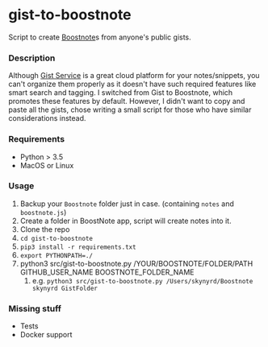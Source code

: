 # gist-to-boostnote

Script to create [Boostnote](https://github.com/BoostIO/Boostnote)s from anyone's public gists.

### Description

Although [Gist Service](https://gist.github.com) is a great cloud platform for your notes/snippets, you can't organize them properly as it doesn't have such required features like smart search and tagging. I switched from Gist to Boostnote, which promotes these features by default. However, I didn't want to copy and paste all the gists, chose writing a small script for those who have similar considerations instead.

### Requirements

* Python > 3.5
* MacOS or Linux

### Usage

1. Backup your `Boostnote` folder just in case. (containing `notes` and `boostnote.js`)
1. Create a folder in BoostNote app, script will create notes into it.
1. Clone the repo
1. `cd gist-to-boostnote`
1. `pip3 install -r requirements.txt`
1. `export PYTHONPATH=./`
1. python3 src/gist-to-boostnote.py /YOUR/BOOSTNOTE/FOLDER/PATH GITHUB_USER_NAME BOOSTNOTE_FOLDER_NAME
    1. e.g. `python3 src/gist-to-boostnote.py /Users/skynyrd/Boostnote skynyrd GistFolder`

### Missing stuff

* Tests
* Docker support
